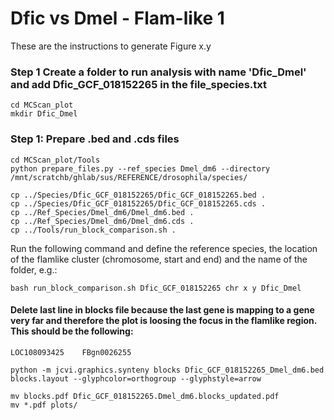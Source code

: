 # Dfic vs Dmel - Flam-like 1
These are the instructions to generate Figure x.y 

### Step 1 Create a folder to run analysis with name 'Dfic_Dmel'  and add Dfic_GCF_018152265 in the file_species.txt
```
cd MCScan_plot
mkdir Dfic_Dmel
```
### Step 1: Prepare .bed and .cds files
```
cd MCScan_plot/Tools
python prepare_files.py --ref_species Dmel_dm6 --directory /mnt/scratchb/ghlab/sus/REFERENCE/drosophila/species/
```

```
cp ../Species/Dfic_GCF_018152265/Dfic_GCF_018152265.bed .
cp ../Species/Dfic_GCF_018152265/Dfic_GCF_018152265.cds .
cp ../Ref_Species/Dmel_dm6/Dmel_dm6.bed .
cp ../Ref_Species/Dmel_dm6/Dmel_dm6.cds .
cp ../Tools/run_block_comparison.sh .
```
Run the following command and define the reference species,  the location of the flamlike cluster (chromosome, start and end) and the name of the folder, e.g.:
```
bash run_block_comparison.sh Dfic_GCF_018152265 chr x y Dfic_Dmel
```

#### Delete last line in blocks file because the last gene is mapping to a gene very far and therefore the plot is loosing the focus in the flamlike region. This should be the following:

```
LOC108093425    FBgn0026255
```

```
python -m jcvi.graphics.synteny blocks Dfic_GCF_018152265_Dmel_dm6.bed  blocks.layout --glyphcolor=orthogroup --glyphstyle=arrow 

mv blocks.pdf Dfic_GCF_018152265.Dmel_dm6.blocks_updated.pdf
mv *.pdf plots/
```

